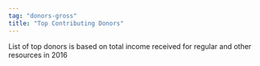 ```yaml
---
tag: "donors-gross"
title: "Top Contributing Donors"
---
```


<p class='heading-desc'>
	List of top donors is based on total income received for regular and other resources in 2016 
</p>
